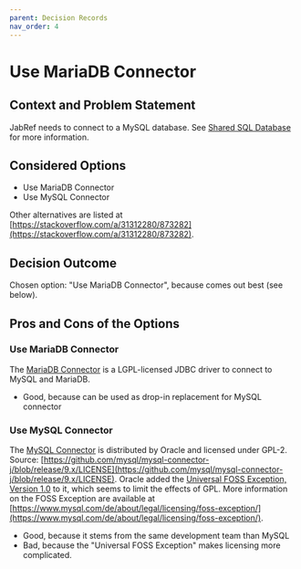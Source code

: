 ```yaml
---
parent: Decision Records
nav_order: 4
---
```

# Use MariaDB Connector

## Context and Problem Statement

JabRef needs to connect to a MySQL database. See [Shared SQL Database](https://docs.jabref.org/collaborative-work/sqldatabase) for more information.

## Considered Options

* Use MariaDB Connector
* Use MySQL Connector

Other alternatives are listed at [https://stackoverflow.com/a/31312280/873282](https://stackoverflow.com/a/31312280/873282).

## Decision Outcome

Chosen option: "Use MariaDB Connector", because comes out best \(see below\).

## Pros and Cons of the Options

### Use MariaDB Connector

The [MariaDB Connector](https://mariadb.com/kb/en/library/about-mariadb-connector-j/) is a LGPL-licensed JDBC driver to connect to MySQL and MariaDB.

* Good, because can be used as drop-in replacement for MySQL connector

### Use MySQL Connector

The [MySQL Connector](https://www.mysql.com/de/products/connector/) is distributed by Oracle and licensed under GPL-2. Source: [https://github.com/mysql/mysql-connector-j/blob/release/9.x/LICENSE](https://github.com/mysql/mysql-connector-j/blob/release/9.x/LICENSE). Oracle added the [Universal FOSS Exception, Version 1.0](https://oss.oracle.com/licenses/universal-foss-exception/) to it, which seems to limit the effects of GPL. More information on the FOSS Exception are available at [https://www.mysql.com/de/about/legal/licensing/foss-exception/](https://www.mysql.com/de/about/legal/licensing/foss-exception/).

* Good, because it stems from the same development team than MySQL
* Bad, because the "Universal FOSS Exception" makes licensing more complicated.

<!-- markdownlint-disable-file MD024 -->
